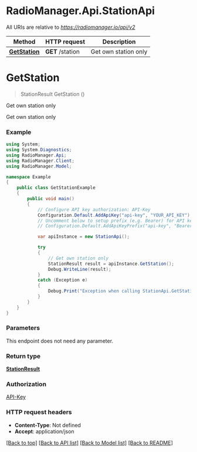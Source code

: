 # RadioManager.Api.StationApi

All URIs are relative to *https://radiomanager.io/api/v2*

Method | HTTP request | Description
------------- | ------------- | -------------
[**GetStation**](StationApi.md#getstation) | **GET** /station | Get own station only

<a name="getstation"></a>
# **GetStation**
> StationResult GetStation ()

Get own station only

Get own station only

### Example
```csharp
using System;
using System.Diagnostics;
using RadioManager.Api;
using RadioManager.Client;
using RadioManager.Model;

namespace Example
{
    public class GetStationExample
    {
        public void main()
        {
            // Configure API key authorization: API-Key
            Configuration.Default.AddApiKey("api-key", "YOUR_API_KEY");
            // Uncomment below to setup prefix (e.g. Bearer) for API key, if needed
            // Configuration.Default.AddApiKeyPrefix("api-key", "Bearer");

            var apiInstance = new StationApi();

            try
            {
                // Get own station only
                StationResult result = apiInstance.GetStation();
                Debug.WriteLine(result);
            }
            catch (Exception e)
            {
                Debug.Print("Exception when calling StationApi.GetStation: " + e.Message );
            }
        }
    }
}
```

### Parameters
This endpoint does not need any parameter.

### Return type

[**StationResult**](StationResult.md)

### Authorization

[API-Key](../README.md#API-Key)

### HTTP request headers

 - **Content-Type**: Not defined
 - **Accept**: application/json

[[Back to top]](#) [[Back to API list]](../README.md#documentation-for-api-endpoints) [[Back to Model list]](../README.md#documentation-for-models) [[Back to README]](../README.md)
